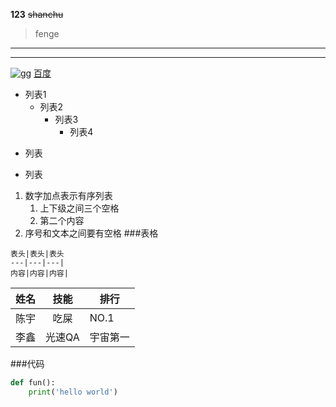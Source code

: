 **123**
~~shanchu~~
>fenge
------
***
![gg](学历证书.png '刘威')
[百度](http://www.baidu.com)
- 列表1  
   - 列表2
      - 列表3
         - 列表4
+ 列表
* 列表
1. 数字加点表示有序列表
   1. 上下级之间三个空格
   2. 第二个内容
2. 序号和文本之间要有空格
###表格
```
表头|表头|表头
---|---|---|
内容|内容|内容|
```
姓名|技能|排行
---|:---:|---
陈宇|吃屎|NO.1
李鑫|光速QA|宇宙第一

###代码
```python
def fun():
    print('hello world')
```

